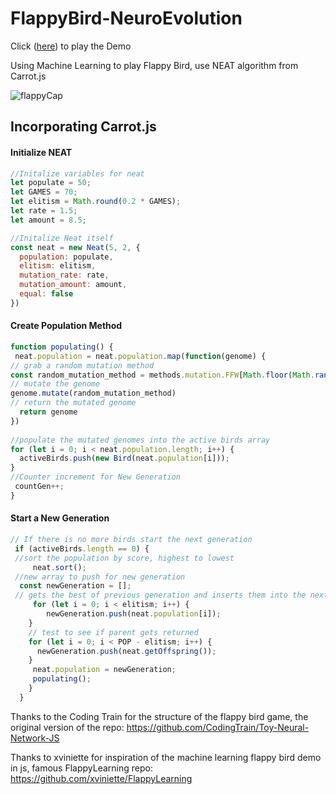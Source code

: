 # FlappyBird-NeuroEvolution 

Click ([here]( https://akashsamlal.github.io/FlappyBird-NeuroEvolution/)) to play the Demo

Using Machine Learning to play Flappy Bird, use NEAT algorithm from Carrot.js 

![flappyCap](https://user-images.githubusercontent.com/43329669/62561471-4a4c0780-b84d-11e9-946b-e81408d78fae.PNG)

## Incorporating Carrot.js 
#### Initialize NEAT
```javascript 
//Initalize variables for neat 
let populate = 50;
let GAMES = 70;
let elitism = Math.round(0.2 * GAMES);
let rate = 1.5;
let amount = 8.5; 

//Initalize Neat itself 
const neat = new Neat(5, 2, {
  population: populate,
  elitism: elitism,
  mutation_rate: rate,
  mutation_amount: amount,
  equal: false
})
```
#### Create Population Method
```javascript
function populating() {
 neat.population = neat.population.map(function(genome) { 
// grab a random mutation method
const random_mutation_method = methods.mutation.FFW[Math.floor(Math.random() * methods.mutation.FFW.length)]
// mutate the genome
genome.mutate(random_mutation_method)
// return the mutated genome
  return genome
})
  
//populate the mutated genomes into the active birds array 
for (let i = 0; i < neat.population.length; i++) {
  activeBirds.push(new Bird(neat.population[i]));
}
//Counter increment for New Generation
 countGen++;
}
```
#### Start a New Generation
```javascript
// If there is no more birds start the next generation
 if (activeBirds.length == 0) {
 //sort the population by score, highest to lowest
     neat.sort(); 
 //new array to push for new generation
  const newGeneration = [];
 // gets the best of previous generation and inserts them into the next population
     for (let i = 0; i < elitism; i++) {
        newGeneration.push(neat.population[i]);
    }
    // test to see if parent gets returned
    for (let i = 0; i < POP - elitism; i++) {
      newGeneration.push(neat.getOffspring());
    }
     neat.population = newGeneration;
     populating(); 
    }
  }
```

Thanks to the Coding Train for the structure of the flappy bird game, the original version of the repo: https://github.com/CodingTrain/Toy-Neural-Network-JS 

Thanks to xviniette for inspiration of the machine learning flappy bird demo in js, famous FlappyLearning repo: https://github.com/xviniette/FlappyLearning 


